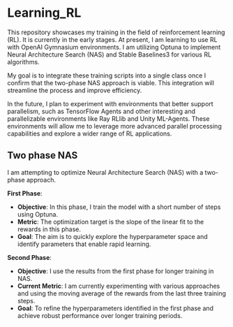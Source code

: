 # Learning_RL 
This repository showcases my training in the field of reinforcement learning (RL). It is currently in the early stages. At present, I am learning to use RL with OpenAI Gymnasium environments. I am utilizing Optuna to implement Neural Architecture Search (NAS) and Stable Baselines3 for various RL algorithms.

My goal is to integrate these training scripts into a single class once I confirm that the two-phase NAS approach is viable. This integration will streamline the process and improve efficiency.

In the future, I plan to experiment with environments that better support parallelism, such as TensorFlow Agents and other interesting and parallelizable environments like Ray RLlib and Unity ML-Agents. These environments will allow me to leverage more advanced parallel processing capabilities and explore a wider range of RL applications.


## Two phase NAS 

I am attempting to optimize Neural Architecture Search (NAS) with a two-phase approach.

**First Phase**:

- **Objective**: In this phase, I train the model with a short number of steps using Optuna.
- **Metric**: The optimization target is the slope of the linear fit to the rewards in this phase.
- **Goal**: The aim is to quickly explore the hyperparameter space and identify parameters that enable rapid learning.

**Second Phase**:

- **Objective**: I use the results from the first phase for longer training in NAS.
- **Current Metric**: I am currently experimenting with various approaches and using the moving average of the rewards from the last three training steps.
- **Goal**: To refine the hyperparameters identified in the first phase and achieve robust performance over longer training periods.
